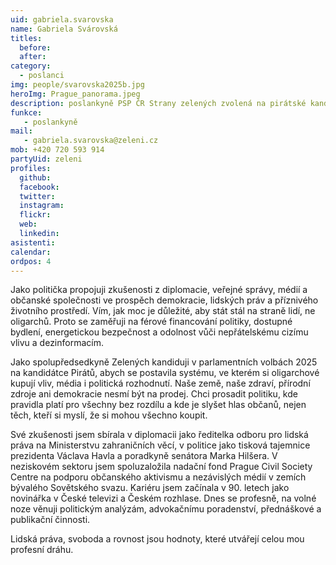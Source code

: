 ```yaml
---
uid: gabriela.svarovska
name: Gabriela Svárovská
titles:
  before: 
  after:
category:                 
  - poslanci
img: people/svarovska2025b.jpg 
heroImg: Prague_panorama.jpeg
description: poslankyně PSP ČR Strany zelených zvolená na pirátské kandidátce
funkce:
   - poslankyně 
mail:
   - gabriela.svarovska@zeleni.cz
mob: +420 720 593 914
partyUid: zeleni
profiles:
  github:                 
  facebook: 
  twitter: 
  instagram: 
  flickr:
  web: 
  linkedin:
asistenti:
calendar: 
ordpos: 4
---
```


Jako politička propojuji zkušenosti z diplomacie, veřejné správy, médií a občanské společnosti ve prospěch demokracie, lidských práv a příznivého životního prostředí. Vím, jak moc je důležité, aby stát stál na straně lidí, ne oligarchů. Proto se zaměřuji na férové financování politiky, dostupné bydlení, energetickou bezpečnost a odolnost vůči nepřátelskému cizímu vlivu a dezinformacím.

Jako spolupředsedkyně Zelených kandiduji v parlamentních volbách 2025 na kandidátce Pirátů, abych se postavila systému, ve kterém si oligarchové kupují vliv, média i politická rozhodnutí. Naše země, naše zdraví, přírodní zdroje ani demokracie nesmí být na prodej. Chci prosadit politiku, kde pravidla platí pro všechny bez rozdílu a kde je slyšet hlas občanů, nejen těch, kteří si myslí, že si mohou všechno koupit.

Své zkušenosti jsem sbírala v diplomacii jako ředitelka odboru pro lidská práva na Ministerstvu zahraničních věcí, v politice jako tisková tajemnice prezidenta Václava Havla a poradkyně senátora Marka Hilšera. V neziskovém sektoru jsem spoluzaložila nadační fond Prague Civil Society Centre na podporu občanského aktivismu a nezávislých médií v zemích bývalého Sovětského svazu. Kariéru jsem začínala v 90. letech jako novinářka v České televizi a Českém rozhlase. Dnes se profesně, na volné noze věnuji politickým analýzám, advokačnímu poradenství, přednáškové a publikační činnosti.

Lidská práva, svoboda a rovnost jsou hodnoty, které utvářejí celou mou profesní dráhu.


